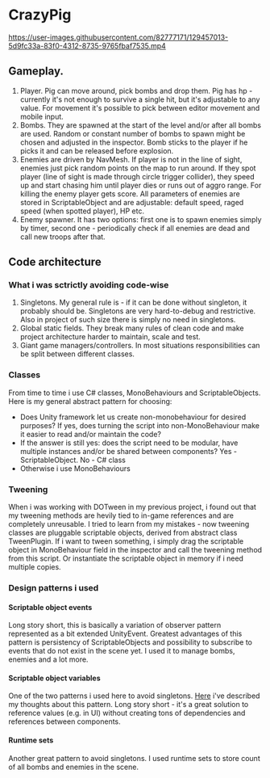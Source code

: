 # CrazyPig


https://user-images.githubusercontent.com/82777171/129457013-5d9fc33a-83f0-4312-8735-9765fbaf7535.mp4


## Gameplay.
1. Player. Pig can move around, pick bombs and drop them. Pig has hp - currently it's not enough to survive a single hit, but it's adjustable to any value. For movement it's possible to pick between editor movement and mobile input.
2. Bombs. They are spawned at the start of the level and/or after all bombs are used. Random or constant number of bombs to spawn might be chosen and adjusted in the inspector. Bomb sticks to the player if he picks it and can be released before explosion.
3. Enemies are driven by NavMesh. If player is not in the line of sight, enemies just pick random points on the map to run around. If they spot player (line of sight is made through circle trigger collider), they speed up and start chasing him until player dies or runs out of aggro range. For killing the enemy player gets score. All parameters of enemies are stored in ScriptableObject and are adjustable: default speed, raged speed (when spotted player), HP etc.
4. Enemy spawner. It has two options: first one is to spawn enemies simply by timer, second one - periodically check if all enemies are dead and call new troops after that. 

## Code architecture
### What i was sctrictly avoiding code-wise
1. Singletons. My general rule is - if it can be done without singleton, it probably should be. Singletons are very hard-to-debug and restrictive. Also in project of such size there is simply no need in singletons.
2. Global static fields. They break many rules of clean code and make project architecture harder to maintain, scale and test.
3. Giant game managers/controllers. In most situations responsibilities can be split between different classes.

### Classes
From time to time i use C# classes, MonoBehaviours and ScriptableObjects. Here is my general abstract pattern for choosing: 
- Does Unity framework let us create non-monobehaviour for desired purposes? If yes, does turning the script into non-MonoBehaviour make it easier to read and/or maintain the code?
- If the answer is still yes: does the script need to be modular, have multiple instances and/or be shared between components? Yes - ScriptableObject. No - C# class
- Otherwise i use MonoBehaviours

### Tweening
When i was working with DOTween in my previous project, i found out that my tweening methods are hevily tied to in-game references and are completely unreusable. I tried to learn from my mistakes - now tweening classes are pluggable scriptable objects, derived from abstract class TweenPlugin. If i want to tween something, i simply drag the scriptable object in MonoBehaviour field in the inspector and call the tweening method from this script. Or instantiate the scriptable object in memory if i need multiple copies.

### Design patterns i used
#### Scriptable object events
Long story short, this is basically a variation of observer pattern represented as a bit extended UnityEvent. Greatest advantages of this pattern is persistency of ScriptableObjects and possibility  to subscribe to events that do not exist in the scene yet. I used it to manage bombs, enemies and a lot more.

#### Scriptable object variables
One of the two patterns i used here to avoid singletons. [Here](https://github.com/ForestSquirrelDev/DependencyInversion#scriptableobject-variables) i've described my thoughts about this pattern. Long story short - it's a great solution to reference values (e.g. in UI) without creating tons of dependencies and references between components.

#### Runtime sets
Another great pattern to avoid singletons. I used runtime sets to store count of all bombs and enemies in the scene.
